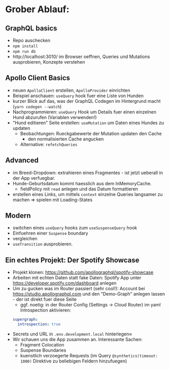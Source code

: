 # Grober Ablauf:

## GraphQL basics

- Repo auschecken
- `npm install`
- `npm run db`
- http://localhost:3010/ im Browser oeffnen, Queries und Mutations ausprobieren, Konzepte verstehen

## Apollo Client Basics

- neuen `ApolloClient` erstellen, `ApolloProvider` einrichten
- Beispiel anschauen: `useQuery` hook fuer eine Liste von Hunden
- kurzer Blick auf das, was der GraphQL Codegen im Hintergrund macht (`yarn codegen --watch`)
- Nachprogrammieren: `useQuery` Hook um Details fuer einen einzelnen Hund abzurufen (Variablen verwenden!)
- "Hund editieren" Seite erstellen: `useMutation` um Daten eines Hundes zu updaten
  - Beobachtungen: Rueckgabewerte der Mutation updaten den Cache
    - den normalisierten Cache angucken
  - Alternative: `refetchQueries`

## Advanced

- im Breed-Dropdown: extrahieren eines Fragmentes - ist jetzt ueberall in der App verfuegbar.
- Hunde-Geburtsdatum kommt haesslich aus dem InMemoryCache.
  - fieldPolicy mit `read` anlegen und das Datum formattieren
- erstellen eines Links, um mittels `context` einzelne Queries langsamer zu machen => spielen mit Loading-States

## Modern

- switchen eines `useQuery` hooks zum `useSuspenseQuery` hook
- Einfuehren einer `Suspense` boundary
- vergleichen
- `useTransition` ausprobieren.

## Ein echtes Projekt: Der Spotify Showcase

- Projekt klonen: https://github.com/apollographql/spotify-showcase
- Arbeiten mit echten Daten statt fake Daten: Spotify App unter https://developer.spotify.com/dashboard anlegen
- Um zu gucken was im Router passiert (sehr cool!): Account bei https://studio.apollographql.com und den "Demo-Graph" anlegen lassen - der ist direkt fuer diese Seite
  - ggf. noetig: in der Router Config (Settings -> Cloud Router) im yaml Introspection aktivieren:
  ```yaml
  supergraph:
    introspection: true
  ```
- Secrets und URL in `.env.development.local` hinterlegen≈
- Wir schauen uns die App zusammen an.
  Interessante Sachen:
  - Fragment Colocation
  - Suspense Boundaries
  - kuenstlich verzoegerte Requests (im Query `@synthetics(timeout: 1000)` Direktive zu beliebigen Feldern hinzufuegen)
